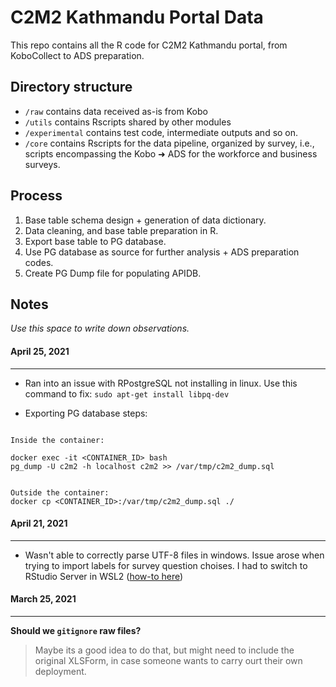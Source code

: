 # C2M2 Kathmandu Portal Data
This repo contains all the R code for C2M2 Kathmandu portal, from KoboCollect to ADS preparation.


## Directory structure

- `/raw` contains data received as-is from Kobo
- `/utils` contains Rscripts shared by other modules
- `/experimental` contains test code, intermediate outputs and so on.
- `/core` contains Rscripts for the data pipeline, organized by survey, i.e., scripts encompassing the Kobo ➜ ADS for the workforce and business surveys.


## Process

1. Base table schema design + generation of data dictionary.
1. Data cleaning, and base table preparation in R.
2. Export base table to PG database.
2. Use PG database as source for further analysis + ADS preparation codes.     
3. Create PG Dump file for populating APIDB.


## Notes
*Use this space to write down observations.*


#### April 25, 2021

---

- Ran into an issue with RPostgreSQL not installing in linux. Use this command to fix: `sudo apt-get install libpq-dev`


- Exporting PG database steps:

```

Inside the container:

docker exec -it <CONTAINER_ID> bash
pg_dump -U c2m2 -h localhost c2m2 >> /var/tmp/c2m2_dump.sql


Outside the container:
docker cp <CONTAINER_ID>:/var/tmp/c2m2_dump.sql ./
```

#### April 21, 2021

---

- Wasn't able to correctly parse UTF-8 files in windows. Issue arose when trying to import labels for survey question choises. I had to switch to RStudio Server in WSL2 ([how-to here](https://support.rstudio.com/hc/en-us/articles/360049776974-Using-RStudio-Server-in-Windows-WSL2))


#### March 25, 2021

---

**Should we `gitignore` raw files?**

> Maybe its a good idea to do that, but might need to include the original XLSForm, in case someone wants to carry ourt their own deployment.     
 
